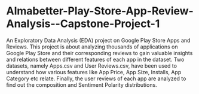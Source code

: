 # Almabetter-Play-Store-App-Review-Analysis--Capstone-Project-1
An Exploratory Data Analysis (EDA) project on Google Play Store Apps and Reviews.
This project is about analyzing thousands of applications on Google Play Store and their corresponding reviews to gain valuable insights and relations between different features of each app in the dataset. Two datasets, namely Apps.csv and User Reviews.csv, have been used to understand how various features like App Price, App Size, Installs, App Category etc relate. Finally, the user reviews of each app are analyzed to find out the composition and Sentiment Polarity distributions.
